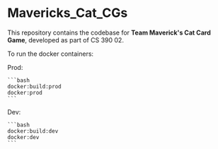 # Mavericks_Cat_CGs

This repository contains the codebase for **Team Maverick's Cat Card Game**, developed as part of CS 390 02.

To run the docker containers:

Prod:

    ```bash
    docker:build:prod
    docker:prod
    ```

Dev:

    ```bash
    docker:build:dev
    docker:dev
    ```
